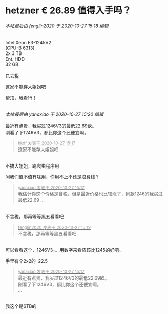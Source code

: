 # hetzner € 26.89 值得入手吗？


<i class="pstatus"> 本帖最后由 fenglin2020 于 2020-10-27 15:18 编辑 </i><br />
<br />
<img id="aimg_nEsi0" onclick="zoom(this, this.src, 0, 0, 0)" class="zoom" src="https://p.pstatp.com/origin/137340002183fa2a7dabf" onmouseover="img_onmouseoverfunc(this)" onload="thumbImg(this)" border="0" alt="" /><br />
<br />
Intel Xeon E3-1245V2<br />
(CPU-B 6313)<br />
2x 3 TB<br />
Ent. HDD<br />
32 GB<br />
<br />
已去税

这家不能存大姐姐吧

帮顶，我看行！<br />
<br />
<img src="static/image/smiley/default/lol.gif" smilieid="12" border="0" alt="" /><img src="static/image/smiley/default/lol.gif" smilieid="12" border="0" alt="" /><img src="static/image/smiley/default/lol.gif" smilieid="12" border="0" alt="" />

<i class="pstatus"> 本帖最后由 yanaxiao 于 2020-10-27 15:20 编辑 </i><br />
<br />
最近有点贵，我买过1246V3的最低22.69欧。<br />
刚看了下1246V3，都比你这个还便宜啊。<br />
<img id="aimg_jdbDd" onclick="zoom(this, this.src, 0, 0, 0)" class="zoom" src="https://tu.i3.pw/imgs/2020/10/89b89a704caa3ec7.png" onmouseover="img_onmouseoverfunc(this)" onload="thumbImg(this)" border="0" alt="" />

<div class="quote"><blockquote><font size="2"><a href="https://www.hostloc.com/forum.php?mod=redirect&amp;goto=findpost&amp;pid=9359438&amp;ptid=759003" target="_blank"><font color="#999999">kkdf 发表于 2020-10-27 15:17</font></a></font><br />
这家不能存大姐姐吧</blockquote></div><br />
不搞大姐姐，跑爬虫程序用

问我们值不值有啥用，你用不上不还是浪费钱？<br />


<div class="quote"><blockquote><font size="2"><a href="https://www.hostloc.com/forum.php?mod=redirect&amp;goto=findpost&amp;pid=9359444&amp;ptid=759003" target="_blank"><font color="#999999">yanaxiao 发表于 2020-10-27 15:17</font></a></font><br />
我估计你这个价格是含税，但是最近价格也比较涨了，同款1246的我买过最低22.69 ...</blockquote></div><br />
不含税，那再等等黑五看看吧

<div class="quote"><blockquote><font size="2"><a href="https://www.hostloc.com/forum.php?mod=redirect&amp;goto=findpost&amp;pid=9359464&amp;ptid=759003" target="_blank"><font color="#999999">fenglin2020 发表于 2020-10-27 15:19</font></a></font><br />
不含税，那再等等黑五看看吧</blockquote></div><br />
可以看看这个，1246V3。。用数字来看应该比1245的好吧。<br />
<img id="aimg_cJXMM" onclick="zoom(this, this.src, 0, 0, 0)" class="zoom" src="https://tu.i3.pw/imgs/2020/10/89b89a704caa3ec7.png" onmouseover="img_onmouseoverfunc(this)" onload="thumbImg(this)" border="0" alt="" />

手里有个2x2的&nbsp;&nbsp;22.5

<div class="quote"><blockquote><font size="2"><a href="https://www.hostloc.com/forum.php?mod=redirect&amp;goto=findpost&amp;pid=9359444&amp;ptid=759003" target="_blank"><font color="#999999">yanaxiao 发表于 2020-10-27 15:17</font></a></font><br />
最近有点贵，我买过1246V3的最低22.69欧。<br />
刚看了下1246V3，都比你这个还便宜啊。<br />
 ...</blockquote></div><br />
我这个是6TB的
